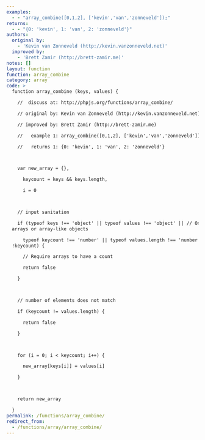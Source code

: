 ```yaml
---
examples:
  - - "array_combine([0,1,2], ['kevin','van','zonneveld']);"
returns:
  - - "{0: 'kevin', 1: 'van', 2: 'zonneveld'}"
authors:
  original by:
    - 'Kevin van Zonneveld (http://kevin.vanzonneveld.net)'
  improved by:
    - 'Brett Zamir (http://brett-zamir.me)'
notes: []
layout: function
function: array_combine
category: array
code: >
  function array_combine (keys, values) {

    //  discuss at: http://phpjs.org/functions/array_combine/

    // original by: Kevin van Zonneveld (http://kevin.vanzonneveld.net)

    // improved by: Brett Zamir (http://brett-zamir.me)

    //   example 1: array_combine([0,1,2], ['kevin','van','zonneveld']);

    //   returns 1: {0: 'kevin', 1: 'van', 2: 'zonneveld'}



    var new_array = {},

      keycount = keys && keys.length,

      i = 0



    // input sanitation

    if (typeof keys !== 'object' || typeof values !== 'object' || // Only accept
  arrays or array-like objects

      typeof keycount !== 'number' || typeof values.length !== 'number' ||
  !keycount) {

      // Require arrays to have a count

      return false

    }



    // number of elements does not match

    if (keycount != values.length) {

      return false

    }



    for (i = 0; i < keycount; i++) {

      new_array[keys[i]] = values[i]

    }



    return new_array

  }
permalink: /functions/array_combine/
redirect_from:
  - /functions/array/array_combine/
---
```


<!-- WARNING! This file is auto generated by `npm run web:inject`, do not edit by hand -->
